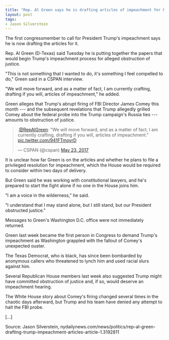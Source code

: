 ```yaml
---
title: "Rep. Al Green says he is drafting articles of impeachment for President Trump"
layout: post
tags:
- Jason Silverstein
---
```


The first congressmember to call for President Trump's impeachment says he is now drafting the articles for it.

Rep. Al Green (D-Texas) said Tuesday he is putting together the papers that would begin Trump's impeachment process for alleged obstruction of justice.

"This is not something that I wanted to do, it's something I feel compelled to do," Green said in a CSPAN interview.

"We will move forward, and as a matter of fact, I am currently crafting, drafting if you will, articles of impeachment," he added.

Green alleges that Trump's abrupt firing of FBI Director James Comey this month --- and the subsequent revelations that Trump allegedly grilled Comey about the federal probe into the Trump campaign's Russia ties --- amounts to obstruction of justice.

<blockquote class="twitter-tweet"><p lang="en" dir="ltr">.<a href="https://twitter.com/RepAlGreen?ref_src=twsrc%5Etfw">@RepAlGreen</a>: "We will move forward, and as a matter of fact, I am currently crafting, drafting if you will, articles of impeachment." <a href="https://t.co/941FTmoyrD">pic.twitter.com/941FTmoyrD</a></p>&mdash; CSPAN (@cspan) <a href="https://twitter.com/cspan/status/867014128266858498?ref_src=twsrc%5Etfw">May 23, 2017</a></blockquote> <script async src="https://platform.twitter.com/widgets.js" charset="utf-8"></script>

It is unclear how far Green is on the articles and whether he plans to file a privileged resolution for impeachment, which the House would be required to consider within two days of delivery.

But Green said he was working with constitutional lawyers, and he's prepared to start the fight alone if no one in the House joins him.

"I am a voice in the wilderness," he said.

"I understand that I may stand alone, but I still stand, but our President obstructed justice."

Messages to Green's Washington D.C. office were not immediately returned.

Green last week became the first person in Congress to demand Trump's impeachment as Washington grappled with the fallout of Comey's unexpected ouster.

The Texas Democrat, who is black, has since been bombarded by anonymous callers who threatened to lynch him and used racial slurs against him.

Several Republican House members last week also suggested Trump might have committed obstruction of justice and, if so, would deserve an impeachment hearing.

The White House story about Comey's firing changed several times in the chaotic days afterward, but Trump and his team have denied any attempt to halt the FBI probe.

\[...\]

Source: Jason Silverstein, nydailynews.com/news/politics/rep-al-green-drafting-trump-impeachment-articles-article-1.3192811
